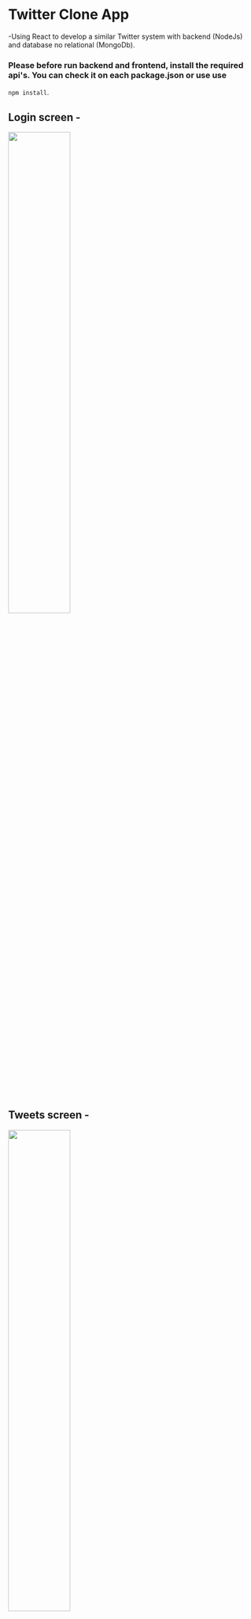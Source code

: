 # Twitter Clone App
-Using React to develop a similar Twitter system with backend (NodeJs) and database no relational (MongoDb).

### Please before run backend and frontend, install the required api's. You can check it on each package.json or use use 
```npm install```.

## Login screen - 
<img src="https://user-images.githubusercontent.com/51806895/81463792-26697980-9171-11ea-8b93-e5349a8f17d2.png"  width="50%"/>

## Tweets screen - 
<img src="https://user-images.githubusercontent.com/51806895/81463803-4b5dec80-9171-11ea-9796-1efc7b90c80d.png"  width="50%"/>

## App Working - 
<img src="https://user-images.githubusercontent.com/51806895/81463885-d939d780-9171-11ea-8b22-1cbf102396de.gif"  width="50%"/>
